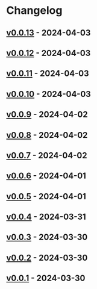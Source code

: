 # Changelog

## [v0.0.13](https://github.com/YumNumm/eqproxy-io/compare/v0.0.12...v0.0.13) - 2024-04-03

## [v0.0.12](https://github.com/YumNumm/eqproxy-io/compare/v0.0.11...v0.0.12) - 2024-04-03

## [v0.0.11](https://github.com/YumNumm/eqproxy-io/compare/v0.0.10...v0.0.11) - 2024-04-03

## [v0.0.10](https://github.com/YumNumm/eqproxy-io/compare/v0.0.9...v0.0.10) - 2024-04-03

## [v0.0.9](https://github.com/YumNumm/eqproxy-io/compare/v0.0.8...v0.0.9) - 2024-04-02

## [v0.0.8](https://github.com/YumNumm/eqproxy-io/compare/v0.0.7...v0.0.8) - 2024-04-02

## [v0.0.7](https://github.com/YumNumm/eqproxy-io/compare/v0.0.6...v0.0.7) - 2024-04-02

## [v0.0.6](https://github.com/YumNumm/eqproxy-io/compare/v0.0.5...v0.0.6) - 2024-04-01

## [v0.0.5](https://github.com/YumNumm/eqproxy-io/compare/v0.0.4...v0.0.5) - 2024-04-01

## [v0.0.4](https://github.com/YumNumm/eqproxy-io/compare/v0.0.3...v0.0.4) - 2024-03-31

## [v0.0.3](https://github.com/YumNumm/eqproxy-io/compare/v0.0.2...v0.0.3) - 2024-03-30

## [v0.0.2](https://github.com/YumNumm/eqproxy-io/compare/v0.0.1...v0.0.2) - 2024-03-30

## [v0.0.1](https://github.com/YumNumm/eqproxy-io/commits/v0.0.1) - 2024-03-30
